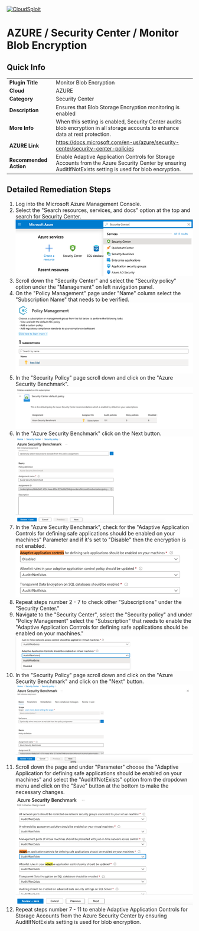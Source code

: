 [![CloudSploit](https://cloudsploit.com/img/logo-new-big-text-100.png "CloudSploit")](https://cloudsploit.com)

# AZURE / Security Center / Monitor Blob Encryption

## Quick Info

| | |
|-|-|
| **Plugin Title** | Monitor Blob Encryption |
| **Cloud** | AZURE |
| **Category** | Security Center |
| **Description** | Ensures that Blob Storage Encryption monitoring is enabled |
| **More Info** | When this setting is enabled, Security Center audits blob encryption in all storage accounts to enhance data at rest protection. |
| **AZURE Link** | https://docs.microsoft.com/en-us/azure/security-center/security-center-policies |
| **Recommended Action** | Enable Adaptive Application Controls for Storage Accounts from the Azure Security Center by ensuring AuditIfNotExists setting is used for blob encryption. |

## Detailed Remediation Steps

1. Log into the Microsoft Azure Management Console.
2. Select the "Search resources, services, and docs" option at the top and search for Security Center. </br> <img src="/resources/azure/securitycenter/monitor-blob-encryption/step2.png"/>
3. Scroll down the "Security Center" and select the "Security policy" option under the "Management" on left navigation panel.</br> 
4. On the "Policy Management" page under "Name" column select the "Subscription Name" that needs to be verified.</br> <img src="/resources/azure/securitycenter/monitor-blob-encryption/step4.png"/>
5. In the "Security Policy" page scroll down and click on the "Azure Security Benchmark".</br> <img src="/resources/azure/securitycenter/monitor-blob-encryption/step5.png"/>
6. In the "Azure Security Benchmark" click on the Next button.</br> <img src="/resources/azure/securitycenter/monitor-blob-encryption/step6.png"/>
7. In the "Azure Security Benchmark", check for the "Adaptive Application Controls for defining safe applications should be enabled on your machines" Parameter and if it's set to "Disable" then the encryption is not enabled.</br> <img src="/resources/azure/securitycenter/monitor-blob-encryption/step7.png"/>
8. Repeat steps number 2 - 7 to check other "Subscriptions" under the "Security Center."</br>
9. Navigate to the "Security Center", select the "Security policy" and under "Policy Management" select the "Subscription" that needs to enable the "Adaptive Application  Controls for defining safe applications should be enabled on your machines."</br> <img src="/resources/azure/securitycenter/monitor-blob-encryption/step9.png"/>
10. In the "Security Policy" page scroll down and click on the "Azure Security Benchmark" and click on the "Next" button. </br> <img src="/resources/azure/securitycenter/monitor-blob-encryption/step10.png"/>
11. Scroll down the page and under "Parameter" choose the "Adaptive Application for defining safe applications should be enabled on your machines" and select the "AuditIfNotExists" option from the dropdown menu and click on the "Save" button at the bottom to make the necessary changes.</br> <img src="/resources/azure/securitycenter/monitor-blob-encryption/step11.png"/>
12. Repeat steps number 7 - 11 to enable Adaptive Application Controls for Storage Accounts from the Azure Security Center by ensuring AuditIfNotExists setting is used for blob encryption.</br>

